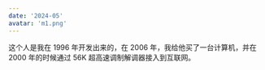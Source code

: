 ```yaml
---
date: '2024-05'
avatar: 'm1.png'
---
```


这个人是我在 1996 年开发出来的，在 2006 年，我给他买了一台计算机，并在 2000 年的时候通过 56K 超高速调制解调器接入到互联网。